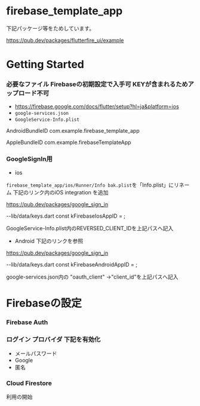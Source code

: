 # firebase_template_app
下記パッケージ等をためしています。

https://pub.dev/packages/flutterfire_ui/example

# Getting Started

### 必要なファイル Firebaseの初期設定で入手可 KEYが含まれるためアップロード不可
- https://firebase.google.com/docs/flutter/setup?hl=ja&platform=ios
- `google-services.json`
- `GoogleService-Info.plist`

AndroidBundleID
com.example.firebase_template_app

AppleBundleID
com.example.firebaseTemplateApp


### GoogleSignIn用
- ios

`firebase_template_app/ios/Runner/Info bak.plist`を「Info.plist」にリネーム
下記のリンク内のiOS integration を追加

https://pub.dev/packages/google_sign_in

--lib/data/keys.dart
const kFirebaseIosAppID =   ;

GoogleService-Info.plist内のREVERSED_CLIENT_IDを上記パスへ記入


- Android
下記のリンクを参照

https://pub.dev/packages/google_sign_in

--lib/data/keys.dart
const kFirebaseAndroidAppID = ;

google-services.json内の  "oauth_client" →"client_id"を上記パスへ記入

# Firebaseの設定
### Firebase Auth
### ログイン プロバイダ 下記を有効化
- メールパスワード
- Google
- 匿名 
### Cloud Firestore
利用の開始

